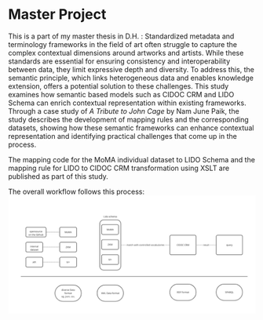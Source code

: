 # Master Project
This is a part of my master thesis in D.H. 
: Standardized metadata and terminology frameworks in the field of art often struggle to capture the complex contextual dimensions around artworks and artists. While these standards are essential for ensuring consistency and interoperability between data, they limit expressive depth and diversity. To address this, the semantic principle, which links heterogeneous data and enables knowledge extension, offers a potential solution to these challenges. This study examines how semantic based models such as CIDOC CRM and LIDO Schema can enrich contextual representation within existing frameworks. Through a case study of *A Tribute to John Cage* by Nam June Paik, the study describes the development of mapping rules and the corresponding datasets, showing how these semantic frameworks can enhance contextual representation and identifying practical challenges that come up in the process.

The mapping code for the MoMA individual dataset to LIDO Schema and the mapping rule for LIDO to CIDOC CRM transformation using XSLT are published as part of this study.

The overall workflow follows this process:
![image_alt](workflow.jpg)
